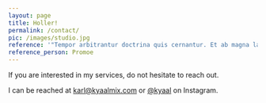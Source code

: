 ```yaml
---
layout: page
title: Holler!
permalink: /contact/
pic: /images/studio.jpg
reference: '"Tempor arbitrantur doctrina quis cernantur. Et ab magna laboris, amet ullamco ne deserunt."'
reference_person: Promoe
---
```

If you are interested in my services, do not hesitate to reach out.

I can be reached at [karl@kyaalmix.com](mailto:karl@kyaalmix.com) or [@kyaal](https://instagram.com/kyaal) on Instagram.
